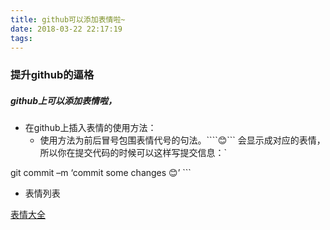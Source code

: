 ```yaml
---
title: github可以添加表情啦~
date: 2018-03-22 22:17:19
tags:
---
```




### 提升github的逼格

##### github上可以添加表情啦，

- 在github上插入表情的使用方法：
  - 使用方法为前后冒号包围表情代号的句法。````:blush:``` 会显示成对应的表情，所以你在提交代码的时候可以这样写提交信息：`

git commit –m ‘commit some changes :blush:’
\```

- 表情列表

[表情大全](https://github.com/yuansuixin/emoji-list)